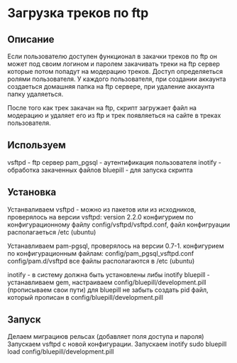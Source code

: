 Загрузка треков по ftp
======================
## Описание
 Если пользователю доступен функционал в закачки треков по ftp он может под своим логином и паролем закачивать треки на ftp сервер которые потом попадут на модерацию треков.
 Доступ определяеться ролями пользователя.
 У каждого пользователя, при создании аккаунта создаеться домашняя папка на ftp сервере, при удаление аккаунта папку удаляеться.

 После того как трек закачан на ftp, скрипт загружает файл на модерацию и удаляет его из ftp и трек появляеться на сайте в треках пользователя.

## Используем
  vsftpd - ftp сервер
  pam_pgsql - аутентификация пользователя
  inotify - обработка закаченных файлов
  bluepill - для запуска скрипта

## Установка
 Устанваливаем  vsftpd - можно из пакетов или из исходников, проверялось на версии vsftpd: version 2.2.0
 конфигурием по конфигурационному файлу config/vsftpd/vsftpd.conf, файл конфигруации располагаеться /etc (ubuntu)

 Устанавливаем pam-pgsql, проверялось на версии 0.7-1.
 конфигурием по конфигурационным файлам:
   config/pam_pgsql_vsftpd.conf
   config/pam.d/vsftpd
   все файлы располагаются в /etc (ubuntu)

 inotify - в систему должна быть установлены либы inotify
 bluepill - устанавливаем gem, настраиваем config/bluepill/development.pill (прописываем свои пути)
 для bluepill не забыть создать pid файл, который прописан в config/bluepill/development.pill

## Запуск
 Делаем миграциюв рельсах (добавляет поля доступа и пароля)
 Запускаем vsftpd с новой конфигурации.
 Запускаем inotify sudo bluepill load config/bluepill/development.pill





